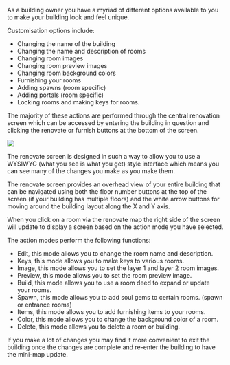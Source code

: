 ---
---
As a building owner you have a myriad of different options available to you to make your building look and feel unique.

Customisation options include:

*   Changing the name of the building
*   Changing the name and description of rooms
*   Changing room images
*   Changing room preview images
*   Changing room background colors
*   Furnishing your rooms
*   Adding spawns (room specific)
*   Adding portals (room specific)
*   Locking rooms and making keys for rooms.

The majority of these actions are performed through the central renovation screen which can be accessed by entering the building in question and clicking the renovate or furnish buttons at the bottom of the screen.

[![](https://lohcdn.com/images/t_rennovate.jpg)](https://lohcdn.com/images/rennovate.jpg)

The renovate screen is designed in such a way to allow you to use a WYSIWYG (what you see is what you get) style interface which means you can see many of the changes you make as you make them.

The renovate screen provides an overhead view of your entire building that can be navigated using both the floor number buttons at the top of the screen (if your building has multiple floors) and the white arrow buttons for moving around the building layout along the X and Y axis.

When you click on a room via the renovate map the right side of the screen will update to display a screen based on the action mode you have selected.

The action modes perform the following functions:

*   Edit, this mode allows you to change the room name and description.
*   Keys, this mode allows you to make keys to various rooms.
*   Image, this mode allows you to set the layer 1 and layer 2 room images.
*   Preview, this mode allows you to set the room preview image.
*   Build, this mode allows you to use a room deed to expand or update your rooms.
*   Spawn, this mode allows you to add soul gems to certain rooms. (spawn or entrance rooms)
*   Items, this mode allows you to add furnishing items to your rooms.
*   Color, this mode allows you to change the background color of a room.
*   Delete, this mode allows you to delete a room or building.

If you make a lot of changes you may find it more convenient to exit the building once the changes are complete and re-enter the building to have the mini-map update.